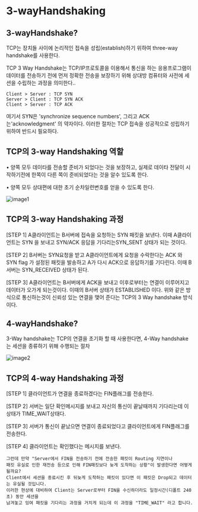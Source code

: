 # 3-wayHandshaking
 
 

## 3-wayHandshake?

TCP는 장치들 사이에 논리적인 접속을 성립(establish)하기 위하여 three-way handshake를 사용한다.

TCP 3 Way Handshake는 TCP/IP프로토콜을 이용해서 통신을 하는 응용프로그램이 데이터를 전송하기 전에 
먼저 정확한 전송을 보장하기 위해 상대방 컴퓨터와 사전에 세션을 수립하는 과정을 의미한다..

	Client > Server : TCP SYN
	Server > Client : TCP SYN ACK
	Client > Server : TCP ACK

여기서 SYN은 'synchronize sequence numbers', 그리고 ACK는'acknowledgment' 의 약자이다.
이러한 절차는 TCP 접속을 성공적으로 성립하기 위하여 반드시 필요하다.
 
 

## TCP의 3-way Handshaking 역할

• 양쪽 모두 데이타를 전송할 준비가 되었다는 것을 보장하고, 실제로 데이타 전달이 시작하기전에 한쪽이 다른 쪽이 준비되었다는 것을 알수 있도록 한다.

• 양쪽 모두 상대편에 대한 초기 순차일련변호를 얻을 수 있도록 한다. 

![image1](http://cfile9.uf.tistory.com/image/225A964D52F1BB69177202)
 


 
## TCP의 3-way Handshaking 과정

[STEP 1]
A클라이언트는 B서버에 접속을 요청하는 SYN 패킷을 보낸다. 이때 A클라이언트는 SYN 을 보내고 SYN/ACK 응답을 기다리는SYN_SENT 상태가 되는 것이다.
 
[STEP 2] 
B서버는 SYN요청을 받고 A클라이언트에게 요청을 수락한다는 ACK 와 SYN flag 가 설정된 패킷을 발송하고 A가 다시 ACK으로 응답하기를 기다린다. 이때 B서버는 SYN_RECEIVED 상태가 된다.
 
[STEP 3]
A클라이언트는 B서버에게 ACK을 보내고 이후로부터는 연결이 이루어지고 데이터가 오가게 되는것이다. 이때의 B서버 상태가 ESTABLISHED 이다.
위와 같은 방식으로 통신하는것이 신뢰성 있는 연결을 맺어 준다는 TCP의 3 Way handshake 방식이다.
 
 
 

## 4-wayHandshake?

3-Way handshake는 TCP의 연결을 초기화 할 때 사용한다면, 4-Way handshake는 세션을 종류하기 위해 수행되는 절차

![image2](http://cfile25.uf.tistory.com/image/2152353F52F1C02835CC3B)

## TCP의 4-way Handshaking 과정

[STEP 1]
클라이언트가 연결을 종료하겠다는 FIN플래그를 전송한다.

[STEP 2] 
서버는 일단 확인메시지를 보내고 자신의 통신이 끝날때까지 기다리는데 이 상태가 TIME_WAIT상태다.
 
[STEP 3]
서버가 통신이 끝났으면 연결이 종료되었다고 클라이언트에게 FIN플래그를 전송한다.
 
[STEP 4]
클라이언트는 확인했다는 메시지를 보낸다.


	그런데 만약 "Server에서 FIN을 전송하기 전에 전송한 패킷이 Routing 지연이나 
	패킷 유실로 인한 재전송 등으로 인해 FIN패킷보다 늦게 도착하는 상황"이 발생한다면 어떻게 될까요? 
	Client에서 세션을 종료시킨 후 뒤늦게 도착하는 패킷이 있다면 이 패킷은 Drop되고 데이터는 유실될 것입니다. 
	이러한 현상에 대비하여 Client는 Server로부터 FIN을 수신하더라도 일정시간(디폴트 240초) 동안 세션을 
	남겨놓고 잉여 패킷을 기다리는 과정을 거치게 되는데 이 과정을 "TIME_WAIT" 라고 합니다.




